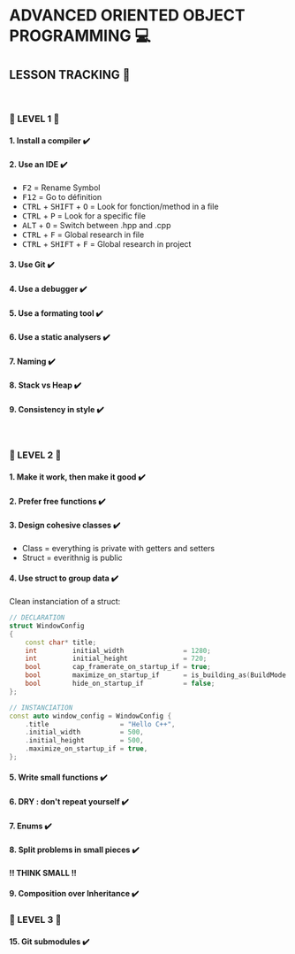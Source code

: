 # ADVANCED ORIENTED OBJECT PROGRAMMING :computer:

## LESSON TRACKING :memo:
</br>

### :pill: LEVEL 1 :pill:

#### 1. Install a compiler :heavy_check_mark:
#### 2. Use an IDE :heavy_check_mark:

- <kbd>F2</kbd>     =   Rename Symbol
- <kbd>F12</kbd>    =   Go to définition
- <kbd>CTRL</kbd> + <kbd>SHIFT</kbd> + <kbd>O</kbd>    =   Look for fonction/method in a file
- <kbd>CTRL</kbd> + <kbd>P</kbd>    =   Look for a specific file
- <kbd>ALT</kbd> + <kbd>O</kbd>     =    Switch between .hpp and .cpp
- <kbd>CTRL</kbd> + <kbd>F</kbd>   =   Global research in file
- <kbd>CTRL</kbd> + <kbd>SHIFT</kbd> + <kbd>F</kbd>   =   Global research in project

#### 3. Use Git :heavy_check_mark:
#### 4. Use a debugger :heavy_check_mark:
#### 5. Use a formating tool :heavy_check_mark:
#### 6. Use a static analysers :heavy_check_mark:
#### 7. Naming :heavy_check_mark:
#### 8. Stack vs Heap :heavy_check_mark:
#### 9. Consistency in style :heavy_check_mark:
</br>

### :pill: LEVEL 2 :pill:

#### 1. Make it work, then make it good :heavy_check_mark:
#### 2. Prefer free functions :heavy_check_mark:
#### 3. Design cohesive classes :heavy_check_mark:

- Class = everything is private with getters and setters
- Struct = everithnig is public

#### 4. Use struct to group data :heavy_check_mark:
Clean instanciation of a struct:
```cpp
// DECLARATION
struct WindowConfig
{
    const char* title;
    int         initial_width               = 1280;
    int         initial_height              = 720;
    bool        cap_framerate_on_startup_if = true;
    bool        maximize_on_startup_if      = is_building_as(BuildMode::Release);
    bool        hide_on_startup_if          = false;
};
```
```cpp
// INSTANCIATION
const auto window_config = WindowConfig {
    .title                  = "Hello C++",
    .initial_width          = 500,
    .initial_height         = 500,
    .maximize_on_startup_if = true,
};
```

#### 5. Write small functions :heavy_check_mark:
#### 6. DRY : don't repeat yourself :heavy_check_mark:
#### 7. Enums :heavy_check_mark:
#### 8. Split problems in small pieces :heavy_check_mark:
**!! THINK SMALL !!** 
#### 9. Composition over Inheritance :heavy_check_mark:

### :pill: LEVEL 3 :pill:

#### 15. Git submodules :heavy_check_mark: